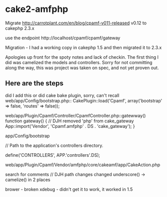 cake2-amfphp
============

Migrate http://carrotplant.com/en/blog/cpamf-v011-released v0.12 to cakephp 2.3.x

use the endpoint http://localhost/cpamf/cpamf/gateway 

Migration - I had a working copy in cakephp 1.5 and then migrated it to 2.3.x

Apologies up front for the spoty notes and lack of checkin.  The first thing I did was camelized the models and controllers.
Sorry for not committing along the way, this was project was taken on spec, and not yet proven out.

Here are the steps 
---------------------

did I add this or did cake bake plugin, sorry, can't recall 
web/app/Config/bootstrap.php:: CakePlugin::load('Cpamf', array('bootstrap' => false, 'routes' => false));


web/app/Plugin/Cpamf/Controller/CpamfController.php::gatewway()
  function gateway()
	{
	    // DJH removed 'php' from cake_gateway
	    App::import('Vendor', 'Cpamf.amfphp' . DS . 'cake_gateway');
	}


app/Config/bootstrap


// Path to the application's controllers directory.

  define('CONTROLLERS', APP.'controllers'.DS);


web/app/Plugin/Cpamf/Vendor/amfphp/core/cakeamf/app/CakeAction.php

search for comments // DJH
path changes
changed underscore() -> camelize() in 2 places 


brower - broken
xdebug - didn't get it to work, it worked in 1.5
